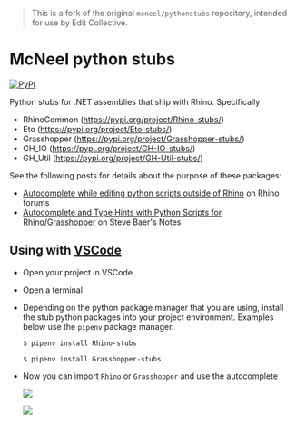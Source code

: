 > This is a fork of the original `mcneel/pythonstubs` repository, intended for use by Edit Collective.

# McNeel python stubs

[![PyPI](https://img.shields.io/pypi/v/Rhino-stubs.svg)](https://pypi.org/project/Rhino-stubs)

Python stubs for .NET assemblies that ship with Rhino. Specifically
- RhinoCommon (https://pypi.org/project/Rhino-stubs/)
- Eto (https://pypi.org/project/Eto-stubs/)
- Grasshopper (https://pypi.org/project/Grasshopper-stubs/)
- GH_IO (https://pypi.org/project/GH-IO-stubs/)
- GH_Util (https://pypi.org/project/GH-Util-stubs/)

See the following posts for details about the purpose of these packages:

- [Autocomplete while editing python scripts outside of Rhino](https://discourse.mcneel.com/t/autocomplete-while-editing-python-scripts-outside-of-rhino/79329) on Rhino forums
- [Autocomplete and Type Hints with Python Scripts for Rhino/Grasshopper](
https://stevebaer.wordpress.com/2019/02/25/autocomplete-and-type-hints-with-python-scripts-for-rhino-grasshopper) on Steve Baer's Notes


## Using with [VSCode](https://code.visualstudio.com/)

- Open your project in VSCode
- Open a terminal
- Depending on the python package manager that you are using, install the stub python packages into your project environment. Examples below use the `pipenv` package manager.

    `$ pipenv install Rhino-stubs `

    `$ pipenv install Grasshopper-stubs `

- Now you can import `Rhino` or `Grasshopper` and use the autocomplete

    ![](static/rhino-stub-vscode.gif)

    ![](static/gh-stub-vscode.gif)